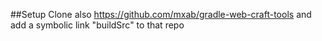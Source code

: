 ##Setup
Clone also https://github.com/mxab/gradle-web-craft-tools and add a symbolic link "buildSrc" to that repo